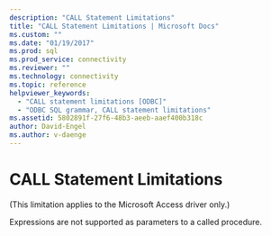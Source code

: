 ```yaml
---
description: "CALL Statement Limitations"
title: "CALL Statement Limitations | Microsoft Docs"
ms.custom: ""
ms.date: "01/19/2017"
ms.prod: sql
ms.prod_service: connectivity
ms.reviewer: ""
ms.technology: connectivity
ms.topic: reference
helpviewer_keywords: 
  - "CALL statement limitations [ODBC]"
  - "ODBC SQL grammar, CALL statement limitations"
ms.assetid: 5802891f-27f6-48b3-aeeb-aaef400b318c
author: David-Engel
ms.author: v-daenge
---
```

# CALL Statement Limitations
(This limitation applies to the Microsoft Access driver only.)  
  
 Expressions are not supported as parameters to a called procedure.
